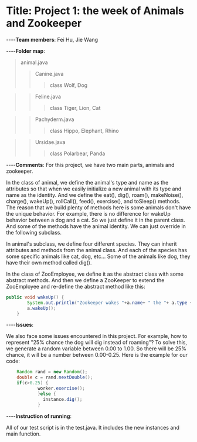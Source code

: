 # Title: Project 1: the week of Animals and Zookeeper 

----**Team members**: Fei Hu, Jie Wang 

----**Folder map**: 
> animal.java    
>> Canine.java  
>>> class Wolf, Dog  
  
>> Feline.java  
>>> class Tiger, Lion, Cat  
  
>> Pachyderm.java  
>>> class Hippo, Elephant, Rhino  
  
>> Ursidae.java  
>>> class Polarbear, Panda


----**Comments**: For this project, we have two main parts, animals and zookeeper.  

In the class of animal, we define the animal's type and name as the attributes so that when we easily initialize a new animal with its type and name as the identity. And we define the eat(), dig(), roam(), makeNoise(), charge(), wakeUp(), rollCall(), feed(), exercise(), and toSleep() methods. The reason that we build plenty of methods here is some animals don't have the unique behavior. For example, there is no difference for wakeUp behavior between a dog and a cat. So we just define it in the parent class. And some of the methods have the animal identity. We can just override in the following subclass.  

In animal's subclass, we define four different species. They can inherit attributes and methods from the animal class. And each of the species has some specific animals like cat, dog, etc... Some of the animals like dog, they have their own method called dig().  

In the class of ZooEmployee, we define it as the abstract class with some abstract methods. And then we define a ZooKeeper to extend the ZooEmployee and re-define the abstract method like this:  

```java
public void wakeUp() {
		System.out.println("Zookeeper wakes "+a.name+ " the "+ a.type + " up"  );
		a.wakeUp();
	}
```
----**Issues**:  

We also face some issues encountered in this project. For example, how to represent "25% chance the dog will dig instead of roaming"? To solve this, we generate a random variable between 0.00 to 1.00. So there will be 25% chance, it will be a number between 0.00-0.25. Here is the example for our code:  
```java
    Random rand = new Random();
    double c = rand.nextDouble();
    if(c>0.25) {
            worker.exercise();
            }else {
              instance.dig();
            }
 ```
----**Instruction of running**:  

All of our test script is in the test.java. It includes the new instances and main function. 




